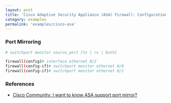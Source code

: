 ```yaml
---
layout: post
title: 'Cisco Adaptive Security Appliance (ASA) Firewall: Configuration'
category: examples
permalink: 'examples/cisco-asa'
---
```


### Port Mirroring
```bash
# switchport monitor source_port [tx | rx | both]

firewall(config)# interface ethernet 0/2
firewall(config-if)# switchport monitor ethernet 0/0
firewall(config-if)# switchport monitor ethernet 0/1
```

### References
* [Cisco Community: I want to know ASA support port mirror?](https://community.cisco.com/t5/network-security/i-want-to-know-asa-support-port-mirror/td-p/2061417)

